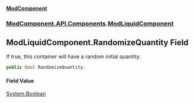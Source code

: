 #### [ModComponent](index.md 'index')
### [ModComponent.API.Components](index.md#ModComponent.API.Components 'ModComponent.API.Components').[ModLiquidComponent](ModLiquidComponent.md 'ModComponent.API.Components.ModLiquidComponent')

## ModLiquidComponent.RandomizeQuantity Field

If true, this container will have a random initial quantity.

```csharp
public bool RandomizeQuantity;
```

#### Field Value
[System.Boolean](https://docs.microsoft.com/en-us/dotnet/api/System.Boolean 'System.Boolean')